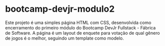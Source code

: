 # bootcamp-devjr-modulo2

Este projeto é uma simples página HTML com CSS, desenvolvida como encerramento do primeiro módulo do Bootcamp DevJr Fullstack - Fábrica de Software. A página é um layout de enquete para votação de qual gênero de jogos é o melhor, seguindo um template como modelo.
